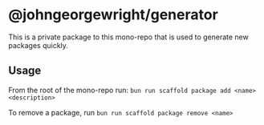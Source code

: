 # @johngeorgewright/generator

This is a private package to this mono-repo that is used to generate new packages quickly.

## Usage

From the root of the mono-repo run: `bun run scaffold package add <name> <description>`

To remove a package, run `bun run scaffold package remove <name>`
